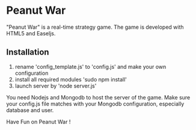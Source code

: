 Peanut War
==========
"Peanut War" is a real-time strategy game.  The game is developed with HTML5 and Easeljs.


Installation
----------------
1. rename 'config_template.js' to 'config.js' and make your own configuration
2. install all required modules 'sudo npm install'
3. launch server by 'node server.js'

You need Nodejs and Mongodb to host the server of the game.  Make sure your config.js file matches with your Mongodb configuration, especially database and user.

Have Fun on Peanut War !
